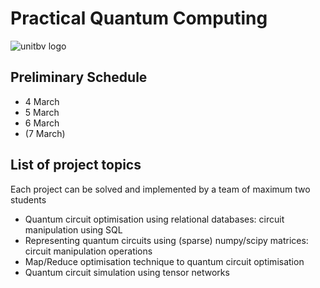 # Practical Quantum Computing
![unitbv logo](https://www.unitbv.ro/images/logo_ro-RO.png)

## Preliminary Schedule
* 4 March
* 5 March
* 6 March
* (7 March)



## List of project topics
Each project can be solved and implemented by a team of maximum two students
* Quantum circuit optimisation using relational databases: circuit manipulation using SQL
* Representing quantum circuits using (sparse) numpy/scipy matrices: circuit manipulation operations
* Map/Reduce optimisation technique to quantum circuit optimisation
* Quantum circuit simulation using tensor networks

